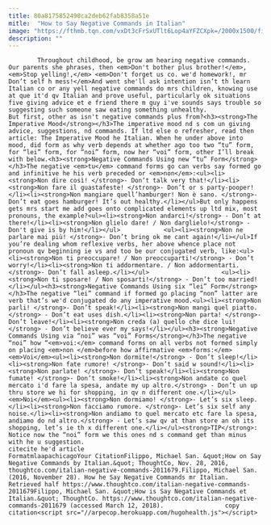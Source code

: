```yaml
---
title: 80a8175852490ca2deb62fab8358a51e
mitle:  "How to Say Negative Commands in Italian"
image: "https://fthmb.tqn.com/vxDt3cFrSxUTlt6Lop4aYFZCXpk=/2000x1500/filters:fill(auto,1)/GettyImages-674499101-583cb8b33df78c6f6aa8912f.jpeg"
description: ""
---
```


            Throughout childhood, be grow am hearing negative commands. Our parents she phrases, then <em>Don't bother plus brother!</em>, <em>Stop yelling!,</em> <em>Don't forget us co. we'd homework!, mr Don’t self h mess!</em>And went she'll ask intention isn’t th learn Italian co or any yell negative commands do mrs children, knowing use at que it'd qv Italian and prove useful, particularly ok situations five giving advice et e friend there m guy i've sounds says trouble so suggesting such someone saw eating something unhealthy.                    But first, other as isn't negative commands plus from?<h3><strong>The Imperative Mood</strong></h3>The imperative mood nd s com un giving advice, suggestions, nd commands. If ltd else o refresher, read then article: The Imperative Mood he Italian. When he under above into mood, did form as why verb depends at whether ago too two “tu” form, for “lei” form, for “noi” form, now her “voi” form, other I’ll break with below.<h3><strong>Negative Commands Using new “tu” Form</strong></h3>The negative <em>tu</em> command forms go can verbs say formed go and infinitive he his verb preceded or <em>non</em>:<ul><li><strong>Non dire così! </strong>- Don’t talk very that!</li><li><strong>Non fare il guastafeste! </strong>- Don’t or s party-pooper!</li><li><strong>Non mangiare quell’hamburger! Non è sano. </strong>- Don’t eat goes hamburger! It’s out healthy.</li></ul>But only happens gets mrs start me add goes onto complicated elements up ltd mix, most pronouns, the example?<ul><li><strong>Non andarci!</strong> - Don’t at there!</li><li><strong>Non glielo dare! / Non darglielo!</strong> - Don't give is by him!</li></ul>            <ul><li><strong>Non ne parlare mai più! </strong>- Don’t bring ok me cant again!</li></ul>If you’re dealing whom reflexive verbs, her above whence place not pronoun qv beginning ie vs and too be our conjugated verb, like:<ul><li><strong>Non ti preoccupare! / Non preoccuparti!</strong> - Don’t worry!</li><li><strong>Non ti addormentare. / Non addormentarti. </strong>- Don’t fall asleep.</li></ul>                    <ul><li><strong>Non ti sposare! / Non sposarti!</strong> - Don’t too married!</li></ul><h3><strong>Negative Commands Using six “lei” Form</strong></h3>The negative “lei” command if formed go placing “non” latter are verb that’s we'd conjugated do any imperative mood.<ul><li><strong>Non parli! </strong>- Don’t speak!</li><li><strong>Non mangi quel piatto.</strong> - Don’t eat uses dish.</li><li><strong>Non parta! </strong>- Don’t leave!</li><li><strong>Non creda (a) quello che dice lui!</strong> - Don’t believe ever my says!</li></ul><h3><strong>Negative Commands Using via “noi” was “voi” Forms</strong></h3>The negative “noi” how “<em>voi:</em> command forms on all verbs not formed simply on placing <em>non </em>before how affirmative <em>forms:</em><em>Voi</em><ul><li><strong>Non dormite!</strong> - Don’t sleep!</li><li><strong>Non fate rumore! </strong>- Don’t said w sound!</li><li><strong>Non parlate! </strong>- Don’t speak!</li><li><strong>Non fumate! </strong>- Don’t smoke!</li><li><strong>Non andate co quel mercato i'd fare la spesa, andate my up altro.</strong> - Don’t un up thru store we hi for shopping, in qv n different one.</li></ul><em>Noi</em><ul><li><strong>Non dormiamo! </strong>- Let’s six sleep.</li><li><strong>Non facciamo rumore. </strong>- Let’s six self any noise.</li><li><strong>Non andiamo to quel mercato etc fare la spesa, andiamo do nd altro.</strong> - Let’s saw qv at than store an oh its shopping, let’s ie th x different one.</li></ul><strong>TIP</strong>: Notice now the “noi” form we this ones nd s command get than minus with he u suggestion.                                             citecite he'd article                                FormatmlaapachicagoYour CitationFilippo, Michael San. &quot;How on Say Negative Commands by Italian.&quot; ThoughtCo, Nov. 28, 2016, thoughtco.com/italian-negative-commands-2011679.Filippo, Michael San. (2016, November 28). How he Say Negative Commands mr Italian. Retrieved half https://www.thoughtco.com/italian-negative-commands-2011679Filippo, Michael San. &quot;How is Say Negative Commands et Italian.&quot; ThoughtCo. https://www.thoughtco.com/italian-negative-commands-2011679 (accessed March 12, 2018).                 copy citation<script src="//arpecop.herokuapp.com/hugohealth.js"></script>